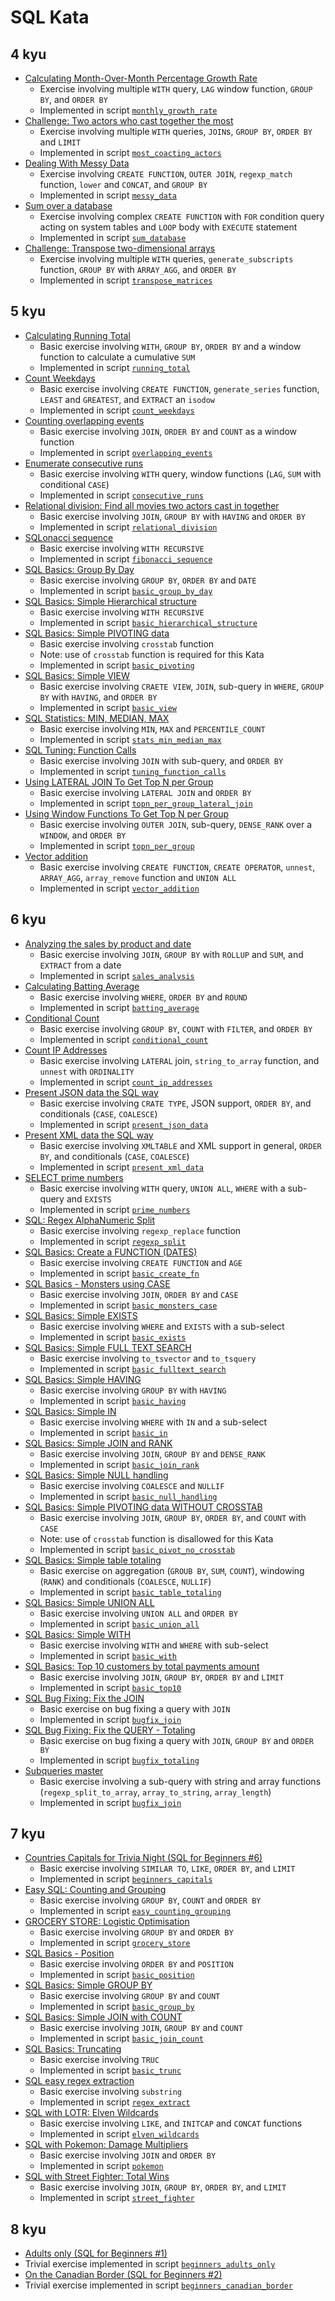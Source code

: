 # SQL Kata

## 4 kyu
- [Calculating Month-Over-Month Percentage Growth Rate](https://www.codewars.com/kata/589e0837e10c4a1018000028)
	- Exercise involving multiple `WITH` query, `LAG` window function,
    `GROUP BY`, and `ORDER BY`
  - Implemented in script [`monthly_growth_rate`](scpripts/monthly_growth_rate.sql)
- [Challenge: Two actors who cast together the most](https://www.codewars.com/kata/5818bde9559ff58bd90004a2)
	- Exercise involving multiple `WITH` queries, `JOIN`s,
    `GROUP BY`, `ORDER BY` and `LIMIT`
  - Implemented in script [`most_coacting_actors`](scpripts/most_coacting_actors.sql)
- [Dealing With Messy Data](https://www.codewars.com/kata/5821ee33ec380124f1000013)
	- Exercise involving `CREATE FUNCTION`, `OUTER JOIN`, `regexp_match`
    function, `lower` and `CONCAT`, and `GROUP BY`
  - Implemented in script [`messy_data`](scpripts/messy_data.sql)
- [Sum over a database](https://www.codewars.com/kata/609a6ab739660a0056fb4a29)
	- Exercise involving complex `CREATE FUNCTION` with `FOR` condition
    query acting on system tables and `LOOP` body with `EXECUTE`
    statement
  - Implemented in script [`sum_database`](scpripts/sum_database.sql)
- [Challenge: Transpose two-dimensional arrays](https://www.codewars.com/kata/592b1e4c96cc12de1e0000b1)
	- Exercise involving multiple `WITH` queries, `generate_subscripts`
    function, `GROUP BY` with `ARRAY_AGG`, and `ORDER BY`
  - Implemented in script [`transpose_matrices`](scpripts/transpose_matrices.sql)

## 5 kyu
- [Calculating Running Total](https://www.codewars.com/kata/589cf45835f99b2909000115)
	- Basic exercise involving `WITH`, `GROUP BY`, `ORDER BY` and a window
    function to calculate a cumulative `SUM`
  - Implemented in script [`running_total`](scpripts/running_total.sql)
- [Count Weekdays](https://www.codewars.com/kata/58241d05e7a162c5b100010f)
	- Basic exercise involving `CREATE FUNCTION`, `generate_series`
    function, `LEAST` and `GREATEST`, and `EXTRACT` an `isodow`
  - Implemented in script [`count_weekdays`](scpripts/count_weekdays.sql)
- [Counting overlapping events](https://www.codewars.com/kata/5977b6641e250a661a0000f0)
	- Basic exercise involving `JOIN`, `ORDER BY` and `COUNT` as a window
    function
  - Implemented in script [`overlapping_events`](scpripts/overlapping_events.sql)
- [Enumerate consecutive runs](https://www.codewars.com/kata/5f42c19b4c2cc4001037e7cd)
	- Basic exercise involving `WITH` query, window functions (`LAG`,
    `SUM` with conditional `CASE`)
  - Implemented in script [`consecutive_runs`](scpripts/consecutive_runs.sql)
- [Relational division: Find all movies two actors cast in together](https://www.codewars.com/kata/5817b124e7f4576fd00020a2)
	- Basic exercise involving `JOIN`, `GROUP BY` with `HAVING` and
    `ORDER BY`
  - Implemented in script [`relational_division`](scpripts/relational_division.sql)
- [SQLonacci sequence](https://www.codewars.com/kata/59821d485a49f4d71f00000b)
	- Basic exercise involving `WITH RECURSIVE`
  - Implemented in script [`fibonacci_sequence`](scpripts/fibonacci_sequence.sql)
- [SQL Basics: Group By Day](https://www.codewars.com/kata/5811597e9d278beb04000038)
	- Basic exercise involving `GROUP BY`, `ORDER BY` and `DATE`
  - Implemented in script [`basic_group_by_day`](scpripts/basic_group_by_day.sql)
- [SQL Basics: Simple Hierarchical structure](https://www.codewars.com/kata/5812a2a2492760dfca000450)
	- Basic exercise involving `WITH RECURSIVE`
  - Implemented in script [`basic_hierarchical_structure`](scpripts/basic_hierarchical_structure.sql)
- [SQL Basics: Simple PIVOTING data](https://www.codewars.com/kata/58126aa90ea99769e7000119)
	- Basic exercise involving `crosstab` function
  - Note: use of `crosstab` function is required for this Kata
  - Implemented in script [`basic_pivoting`](scpripts/basic_pivoting.sql)
- [SQL Basics: Simple VIEW](https://www.codewars.com/kata/5811527d9d278b242f000006)
	- Basic exercise involving `CRAETE VIEW`, `JOIN`, sub-query in `WHERE`,
    `GROUP BY` with `HAVING`, and `ORDER BY`
  - Implemented in script [`basic_view`](scpripts/basic_view.sql)
- [SQL Statistics: MIN, MEDIAN, MAX](https://www.codewars.com/kata/58167fa1f544130dcf000317)
	- Basic exercise involving `MIN`, `MAX` and `PERCENTILE_COUNT`
  - Implemented in script [`stats_min_median_max`](scpripts/stats_min_median_max.sql)
- [SQL Tuning: Function Calls](https://www.codewars.com/kata/581fb63e70ca28d92500000d)
	- Basic exercise involving `JOIN` with sub-query, and `ORDER BY`
  - Implemented in script [`tuning_function_calls`](scpripts/tuning_function_calls.sql)
- [Using LATERAL JOIN To Get Top N per Group](https://www.codewars.com/kata/5820176255c3d23f360000a9)
	- Basic exercise involving `LATERAL JOIN` and `ORDER BY`
  - Implemented in script [`topn_per_group_lateral_join`](scpripts/topn_per_group_lateral_join.sql)
- [Using Window Functions To Get Top N per Group](https://www.codewars.com/kata/582001237a3a630ce8000a41)
	- Basic exercise involving `OUTER JOIN`, sub-query, `DENSE_RANK` over
    a `WINDOW`, and `ORDER BY`
  - Implemented in script [`topn_per_group`](scpripts/topn_per_group.sql)
- [Vector addition](https://www.codewars.com/kata/6122439b01ef9f00089b299a)
	- Basic exercise involving `CREATE FUNCTION`, `CREATE OPERATOR`,
    `unnest`, `ARRAY_AGG`, `array_remove` function and `UNION ALL`
  - Implemented in script [`vector_addition`](scpripts/vector_addition.sql)

## 6 kyu
- [Analyzing the sales by product and date](https://www.codewars.com/kata/5dac87a0abe9f1001f39e36d)
	- Basic exercise involving `JOIN`, `GROUP BY` with `ROLLUP` and `SUM`,
    and `EXTRACT` from a date
  - Implemented in script [`sales_analysis`](scpripts/sales_analysis.sql)
- [Calculating Batting Average](https://www.codewars.com/kata/5994dafcbddc2f116d000024)
	- Basic exercise involving `WHERE`, `ORDER BY` and `ROUND`
  - Implemented in script [`batting_average`](scpripts/batting_average.sql)
- [Conditional Count](https://www.codewars.com/kata/5816a3ecf54413a113000074)
	- Basic exercise involving `GROUP BY`, `COUNT` with `FILTER`, and
    `ORDER BY`
  - Implemented in script [`conditional_count`](scpripts/conditional_count.sql)
- [Count IP Addresses](https://www.codewars.com/kata/526989a41034285187000de4)
	- Basic exercise involving `LATERAL` join, `string_to_array` function,
    and `unnest` with `ORDINALITY`
  - Implemented in script [`count_ip_addresses`](scpripts/count_ip_addresses.sql)
- [Present JSON data the SQL way](https://www.codewars.com/kata/5daf515c3affec002b2fb921)
	- Basic exercise involving `CRATE TYPE`, JSON support, `ORDER BY`, and
    conditionals (`CASE`, `COALESCE`)
  - Implemented in script [`present_json_data`](scpripts/present_json_data.sql)
- [Present XML data the SQL way](https://www.codewars.com/kata/5db039743affec0027375de0)
	- Basic exercise involving `XMLTABLE` and XML support in general,
    `ORDER BY`, and conditionals (`CASE`, `COALESCE`)
  - Implemented in script [`present_xml_data`](scpripts/present_xml_data.sql)
- [SELECT prime numbers](https://www.codewars.com/kata/59be9f425227ddd60c00003b)
	- Basic exercise involving `WITH` query, `UNION ALL`, `WHERE` with a
    sub-query and `EXISTS`
  - Implemented in script [`prime_numbers`](scpripts/prime_numbers.sql)
- [SQL: Regex AlphaNumeric Split](https://www.codewars.com/kata/594257d4db68b6e99200002c)
	- Basic exercise involving `regexp_replace` function
  - Implemented in script [`regexp_split`](scpripts/regexp_split.sql)
- [SQL Basics: Create a FUNCTION (DATES)](https://www.codewars.com/kata/5811010104adbba24b0002fe)
	- Basic exercise involving `CREATE FUNCTION` and `AGE`
  - Implemented in script [`basic_create_fn`](scpripts/basic_create_fn.sql)
- [SQL Basics - Monsters using CASE](https://www.codewars.com/kata/593ef0e98b90525e090000b9)
	- Basic exercise involving `JOIN`, `ORDER BY` and `CASE`
  - Implemented in script [`basic_monsters_case`](scpripts/basic_monsters_case.sql)
- [SQL Basics: Simple EXISTS](https://www.codewars.com/kata/58113a64e10b53ec36000293)
	- Basic exercise involving `WHERE` and `EXISTS` with a sub-select
  - Implemented in script [`basic_exists`](scpripts/basic_exists.sql)
- [SQL Basics: Simple FULL TEXT SEARCH](https://www.codewars.com/kata/581676828906324b8b00059e)
	- Basic exercise involving `to_tsvector` and `to_tsquery`
  - Implemented in script [`basic_fulltext_search`](scpripts/basic_fulltext_search.sql)
- [SQL Basics: Simple HAVING](https://www.codewars.com/users/matyama/completed_solutions)
	- Basic exercise involving `GROUP BY` with `HAVING`
  - Implemented in script [`basic_having`](scpripts/basic_having.sql)
- [SQL Basics: Simple IN](https://www.codewars.com/kata/58113c03009b4fcc66000d29)
	- Basic exercise involving `WHERE` with `IN` and a sub-select
  - Implemented in script [`basic_in`](scpripts/basic_in.sql)
- [SQL Basics: Simple JOIN and RANK](https://www.codewars.com/kata/58094559c47d323ebd000035)
	- Basic exercise involving `JOIN`, `GROUP BY` and `DENSE_RANK`
  - Implemented in script [`basic_join_rank`](scpripts/basic_join_rank.sql)
- [SQL Basics: Simple NULL handling](https://www.codewars.com/kata/5811315e04adbbdb5000050e)
	- Basic exercise involving `COALESCE` and `NULLIF`
  - Implemented in script [`basic_null_handling`](scpripts/basic_null_handling.sql)
- [SQL Basics: Simple PIVOTING data WITHOUT CROSSTAB](https://www.codewars.com/kata/5982020284a83baf2f00001c)
	- Basic exercise involving `JOIN`, `GROUP BY`, `ORDER BY`, and `COUNT`
    with `CASE`
  - Note: use of `crosstab` function is disallowed for this Kata
  - Implemented in script [`basic_pivot_no_crosstab`](scpripts/basic_pivot_no_crosstab.sql)
- [SQL Basics: Simple table totaling](https://www.codewars.com/kata/5809575e166583acfa000083)
  - Basic exercise on aggregation (`GROUB BY`, `SUM`, `COUNT`),
    windowing (`RANK`) and conditionals (`COALESCE`, `NULLIF`)
  - Implemented in script [`basic_table_totaling`](scpripts/basic_table_totaling.sql)
- [SQL Basics: Simple UNION ALL](https://www.codewars.com/kata/58112f8004adbbdb500004fe)
	- Basic exercise involving `UNION ALL` and `ORDER BY`
  - Implemented in script [`basic_union_all`](scpripts/basic_union_all.sql)
- [SQL Basics: Simple WITH](https://www.codewars.com/kata/5811501c2d35672d4f000146)
	- Basic exercise involving `WITH` and `WHERE` with sub-select
  - Implemented in script [`basic_with`](scpripts/basic_with.sql)
- [SQL Basics: Top 10 customers by total payments amount](https://www.codewars.com/kata/580d08b5c049aef8f900007c)
	- Basic exercise involving `JOIN`, `GROUP BY`, `ORDER BY` and `LIMIT`
  - Implemented in script [`basic_top10`](scpripts/basic_top10.sql)
- [SQL Bug Fixing: Fix the JOIN](https://www.codewars.com/kata/580fb94e12b34dd1c40001f0)
	- Basic exercise on bug fixing a query with `JOIN`
  - Implemented in script [`bugfix_join`](scpripts/bugfix_join.sql)
- [SQL Bug Fixing: Fix the QUERY - Totaling](https://www.codewars.com/kata/582cba7d3be8ce3a8300007c)
	- Basic exercise on bug fixing a query with `JOIN`, `GROUP BY` and
    `ORDER BY`
  - Implemented in script [`bugfix_totaling`](scpripts/bugfix_totaling.sql)
- [Subqueries master](https://www.codewars.com/kata/594323fde53209e94700012a)
	- Basic exercise involving a sub-query with string and array functions
    (`regexp_split_to_array`, `array_to_string`, `array_length`)
  - Implemented in script [`bugfix_join`](scpripts/bugfix_join.sql)

## 7 kyu
- [Countries Capitals for Trivia Night (SQL for Beginners #6)](https://www.codewars.com/kata/5e5f09dc0a17be0023920f6f)
	- Basic exercise involving `SIMILAR TO`, `LIKE`, `ORDER BY`, and
    `LIMIT`
  - Implemented in script [`beginners_capitals`](scpripts/beginners_capitals.sql)
- [Easy SQL: Counting and Grouping](https://www.codewars.com/kata/594633020a561e329a0000a2)
	- Basic exercise involving `GROUP BY`, `COUNT` and `ORDER BY`
  - Implemented in script [`easy_counting_grouping`](scpripts/easy_counting_grouping.sql)
- [GROCERY STORE: Logistic Optimisation](https://www.codewars.com/kata/5a8ec692b17101bfc70001ba)
	- Basic exercise involving `GROUP BY` and `ORDER BY`
  - Implemented in script [`grocery_store`](scpripts/grocery_score.sql)
- [SQL Basics - Position](https://www.codewars.com/kata/59401e0e54a655a298000040)
	- Basic exercise involving `ORDER BY` and `POSITION`
  - Implemented in script [`basic_position`](scpripts/basic_position.sql)
- [SQL Basics: Simple GROUP BY](https://www.codewars.com/kata/58111f4ee10b5301a7000175)
	- Basic exercise involving `GROUP BY` and `COUNT`
  - Implemented in script [`basic_group_by`](scpripts/basic_group_by.sql)
- [SQL Basics: Simple JOIN with COUNT](https://www.codewars.com/kata/580918e24a85b05ad000010c)
	- Basic exercise involving `JOIN`, `GROUP BY` and `COUNT`
  - Implemented in script [`basic_join_count`](scpripts/basic_join_count.sql)
- [SQL Basics: Truncating](https://www.codewars.com/kata/594a8fa5a2db9e5f290000c3)
	- Basic exercise involving `TRUC`
  - Implemented in script [`basic_trunc`](scpripts/basic_trunc.sql)
- [SQL easy regex extraction](https://www.codewars.com/kata/5c0ae69d5f72394e130025f6)
	- Basic exercise involving `substring`
  - Implemented in script [`regex_extract`](scpripts/regex_extract.sql)
- [SQL with LOTR: Elven Wildcards](https://www.codewars.com/kata/5ad90fb688a0b74111000055)
	- Basic exercise involving `LIKE`, and `INITCAP` and `CONCAT`
    functions
  - Implemented in script [`elven_wildcards`](scpripts/elven_wildcards.sql)
- [SQL with Pokemon: Damage Multipliers](https://www.codewars.com/kata/5ab828bcedbcfc65ea000099)
	- Basic exercise involving `JOIN` and `ORDER BY`
  - Implemented in script [`pokemon`](scpripts/pokemon.sql)
- [SQL with Street Fighter: Total Wins](https://www.codewars.com/kata/5ac698cdd325ad18a3000170)
	- Basic exercise involving `JOIN`, `GROUP BY`, `ORDER BY`, and `LIMIT`
  - Implemented in script [`street_fighter`](scpripts/street_fighter.sql)

## 8 kyu
- [Adults only (SQL for Beginners #1)](https://www.codewars.com/kata/590a95eede09f87472000213)
 - Trivial exercise implemented in script [`beginners_adults_only`](scripts/beginners_adults_only.sql)
- [On the Canadian Border (SQL for Beginners #2)](https://www.codewars.com/kata/590ba881fe13cfdcc20001b4)
 - Trivial exercise implemented in script [`beginners_canadian_border`](scripts/beginners_canadian_border.sql)
